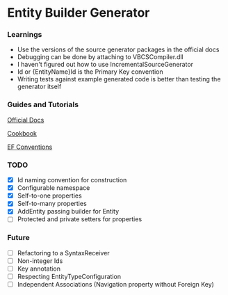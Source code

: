 ﻿# Entity Builder Generator

### Learnings
* Use the versions of the source generator packages in the official docs
* Debugging can be done by attaching to VBCSCompiler.dll
* I haven't figured out how to use IncrementalSourceGenerator
* Id or {EntityName}Id is the Primary Key convention
* Writing tests against example generated code is better than testing the generator itself

### Guides and Tutorials

[Official Docs](https://learn.microsoft.com/en-us/dotnet/csharp/roslyn-sdk/source-generators-overview)

[Cookbook](https://github.com/dotnet/roslyn/blob/main/docs/features/source-generators.cookbook.md)

[EF Conventions](https://www.entityframeworktutorial.net/efcore/conventions-in-ef-core.aspx)

### TODO

* [X] Id naming convention for construction
* [X] Configurable namespace
* [X] Self-to-one properties
* [X] Self-to-many properties
* [X] AddEntity passing builder for Entity
* [ ] Protected and private setters for properties

### Future

* [ ] Refactoring to a SyntaxReceiver
* [ ] Non-integer Ids
* [ ] Key annotation
* [ ] Respecting EntityTypeConfiguration
* [ ] Independent Associations (Navigation property without Foreign Key)